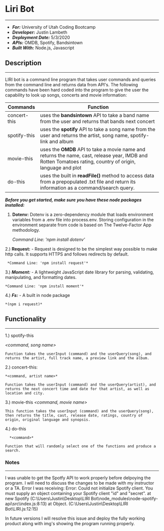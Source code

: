 # Liri Bot
---
- ***For:*** University of Utah Coding Bootcamp
- ***Developer:*** Justin Lambeth
- ***Deployment Date:*** 5/3/2020
- ***APIs:*** OMDB, Spotify, Bandsintown
- ***Built With:*** Node.js, Javascript

## Description
---
LIRI bot is a command line program that takes user commands and queries from the command line and returns data from API's. The following commands have been hard coded into the program to give the user the capability to look up songs, concerts and movie information:

Commands | Function
---------|---------
concert-this | uses the **bandsintown** API to take a band name from the user and returns that bands next concert
spotify-this | uses the **spotify** API to take a song name from the user and returns the artist, song name, spotify-link and album 
movie-this | uses the **OMDB** API to take a movie name and returns the name, cast, release year, IMDB and Rotten Tomatoes rating, country of origin, language and plot 
do-this | uses the built in **readFile()** method to access data from a prepopulated .txt file and return its information as a command/search query.

***Before you get started, make sure you have these node packages installed:***
1. **Dotenv:** Dotenv is a zero-dependency module that loads environment variables from a .env file into process.env. Storing configuration in the environment separate from code is based on The Twelve-Factor App methodology.

     *Command Line: 'npm install dotenv'*


2.) **Request:** - Request is designed to be the simplest way possible to make http calls. It supports HTTPS and follows redirects by default.

     *Command Line: 'npm install request'*

3.) ***Moment:*** - A lightweight JavaScript date library for parsing, validating, manipulating, and formatting dates. 

    *Command Line: 'npm install moment'*

4.) ***Fs:*** - A built in node package 

    *(npm i request)*


## Functionality
--- 
1.) spotify-this

   *<command, song name>*

    Function takes the userInput (command) and the userQuery(song), and returns the artist, full track name, a preview link and the album.

2.) concert-this: 

    *<command, artist name>*

    Function takes the userInput (command) and the userQuery(artist), and returns the next concert time and date for that artist, as well as location and city.


3.) movie-this
  *<command, movie name>*

    This function takes the userInput (command) and the userQuery(song), then returns the title, cast, release date, ratings, country of origin, original language and synopsis.


4.) do-this

      *<command>*

    Function that will randomly select one of the functions and produce a search.


### Notes
---
I was unable to get the Spotfy API to work properly before delpoying the program. I will need to discuss the changes to be made with my instructor or a TA. 
Error I was receiving: 
Error: Could not initialize Spotify client. You must supply an object containing your Spotify client "id" and "secret".
    at new Spotify (C:\Users\Justin\Desktop\LIRI Bot\node_modules\node-spotify-api\src\index.js:8:13)
    at Object.<anonymous> (C:\Users\Justin\Desktop\LIRI Bot\LIRI.js:12:15)
  
 In future versions I will resolve this issue and deploy the fully working product along with img's showing the program running properly.
